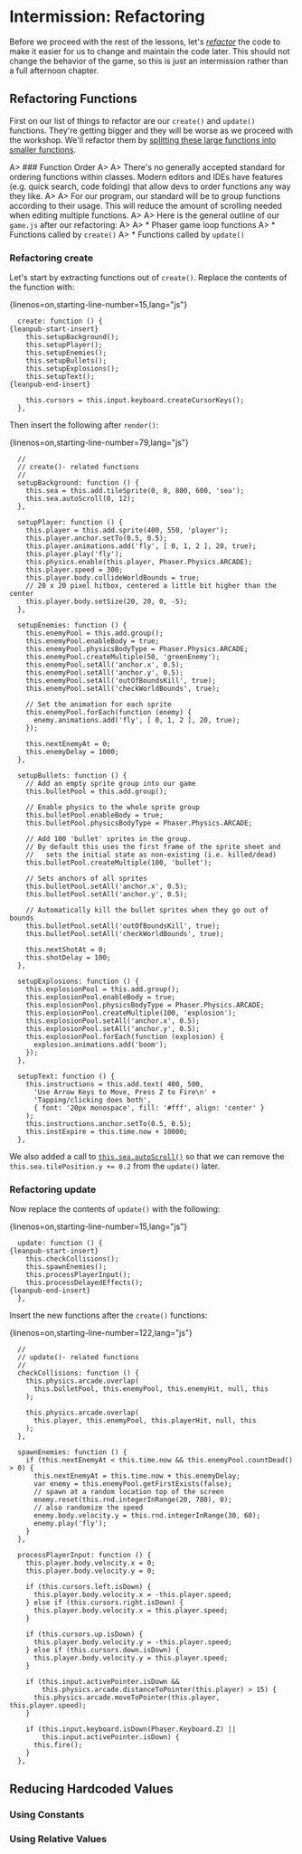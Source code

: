 # Intermission: Refactoring

Before we proceed with the rest of the lessons, let's [_refactor_](http://en.wikipedia.org/wiki/Code_refactoring) the code to make it easier for us to change and maintain the code later. This should not change the behavior of the game, so this is just an intermission rather than a full afternoon chapter.

## Refactoring Functions

First on our list of things to refactor are our `create()` and `update()` functions. They're getting bigger and they will be worse as we proceed with the workshop. We'll refactor them by [splitting these large functions into smaller functions](http://refactoring.com/catalog/extractMethod.html).

A> ### Function Order
A>
A> There's no generally accepted standard for ordering functions within classes. Modern editors and IDEs have features (e.g. quick search, code folding) that allow devs to order functions any way they like.
A> 
A> For our program, our standard will be to group functions according to their usage. This will reduce the amount of scrolling needed when editing multiple functions.
A> 
A> Here is the general outline of our `game.js` after our refactoring:
A> 
A> * Phaser game loop functions
A> * Functions called by `create()`
A> * Functions called by `update()` 

### Refactoring create

Let's start by extracting functions out of `create()`. Replace the contents of the function with:


{linenos=on,starting-line-number=15,lang="js"}
~~~~~~~~
  create: function () {
{leanpub-start-insert}
    this.setupBackground();
    this.setupPlayer();
    this.setupEnemies();
    this.setupBullets();
    this.setupExplosions();
    this.setupText();
{leanpub-end-insert}

    this.cursors = this.input.keyboard.createCursorKeys();
  },
~~~~~~~~

Then insert the following after `render()`:

{linenos=on,starting-line-number=79,lang="js"}
~~~~~~~~
  //
  // create()- related functions
  //
  setupBackground: function () {
    this.sea = this.add.tileSprite(0, 0, 800, 600, 'sea');
    this.sea.autoScroll(0, 12);
  },

  setupPlayer: function () {
    this.player = this.add.sprite(400, 550, 'player');
    this.player.anchor.setTo(0.5, 0.5);
    this.player.animations.add('fly', [ 0, 1, 2 ], 20, true);
    this.player.play('fly');
    this.physics.enable(this.player, Phaser.Physics.ARCADE);
    this.player.speed = 300;
    this.player.body.collideWorldBounds = true;
    // 20 x 20 pixel hitbox, centered a little bit higher than the center
    this.player.body.setSize(20, 20, 0, -5);
  },

  setupEnemies: function () {
    this.enemyPool = this.add.group();
    this.enemyPool.enableBody = true;
    this.enemyPool.physicsBodyType = Phaser.Physics.ARCADE;
    this.enemyPool.createMultiple(50, 'greenEnemy');
    this.enemyPool.setAll('anchor.x', 0.5);
    this.enemyPool.setAll('anchor.y', 0.5);
    this.enemyPool.setAll('outOfBoundsKill', true);
    this.enemyPool.setAll('checkWorldBounds', true);

    // Set the animation for each sprite
    this.enemyPool.forEach(function (enemy) {
      enemy.animations.add('fly', [ 0, 1, 2 ], 20, true);
    });

    this.nextEnemyAt = 0;
    this.enemyDelay = 1000;
  },

  setupBullets: function () {
    // Add an empty sprite group into our game
    this.bulletPool = this.add.group();

    // Enable physics to the whole sprite group
    this.bulletPool.enableBody = true;
    this.bulletPool.physicsBodyType = Phaser.Physics.ARCADE;

    // Add 100 'bullet' sprites in the group.
    // By default this uses the first frame of the sprite sheet and
    //   sets the initial state as non-existing (i.e. killed/dead)
    this.bulletPool.createMultiple(100, 'bullet');

    // Sets anchors of all sprites
    this.bulletPool.setAll('anchor.x', 0.5);
    this.bulletPool.setAll('anchor.y', 0.5);

    // Automatically kill the bullet sprites when they go out of bounds
    this.bulletPool.setAll('outOfBoundsKill', true);
    this.bulletPool.setAll('checkWorldBounds', true);

    this.nextShotAt = 0;
    this.shotDelay = 100;
  },

  setupExplosions: function () {
    this.explosionPool = this.add.group();
    this.explosionPool.enableBody = true;
    this.explosionPool.physicsBodyType = Phaser.Physics.ARCADE;
    this.explosionPool.createMultiple(100, 'explosion');
    this.explosionPool.setAll('anchor.x', 0.5);
    this.explosionPool.setAll('anchor.y', 0.5);
    this.explosionPool.forEach(function (explosion) {
      explosion.animations.add('boom');
    });
  },

  setupText: function () {
    this.instructions = this.add.text( 400, 500, 
      'Use Arrow Keys to Move, Press Z to Fire\n' + 
      'Tapping/clicking does both', 
      { font: '20px monospace', fill: '#fff', align: 'center' }
    );
    this.instructions.anchor.setTo(0.5, 0.5);
    this.instExpire = this.time.now + 10000;
  },
~~~~~~~~

We also added a call to [`this.sea.autoScroll()`](http://docs.phaser.io/Phaser.TileSprite.html#autoScroll) so that we can remove the `this.sea.tilePosition.y += 0.2` from the `update()` later.

### Refactoring update

Now replace the contents of `update()` with the following:

{linenos=on,starting-line-number=15,lang="js"}
~~~~~~~~
  update: function () {
{leanpub-start-insert}
    this.checkCollisions();
    this.spawnEnemies();
    this.processPlayerInput();
    this.processDelayedEffects();
{leanpub-end-insert}
  },
~~~~~~~~

Insert the new functions after the `create()` functions:

{linenos=on,starting-line-number=122,lang="js"}
~~~~~~~~
  //
  // update()- related functions
  //
  checkCollisions: function () {
    this.physics.arcade.overlap(
      this.bulletPool, this.enemyPool, this.enemyHit, null, this
    );

    this.physics.arcade.overlap(
      this.player, this.enemyPool, this.playerHit, null, this
    );
  },

  spawnEnemies: function () {
    if (this.nextEnemyAt < this.time.now && this.enemyPool.countDead() > 0) {
      this.nextEnemyAt = this.time.now + this.enemyDelay;
      var enemy = this.enemyPool.getFirstExists(false);
      // spawn at a random location top of the screen
      enemy.reset(this.rnd.integerInRange(20, 780), 0);
      // also randomize the speed
      enemy.body.velocity.y = this.rnd.integerInRange(30, 60);
      enemy.play('fly');
    }
  },

  processPlayerInput: function () {
    this.player.body.velocity.x = 0;
    this.player.body.velocity.y = 0;

    if (this.cursors.left.isDown) {
      this.player.body.velocity.x = -this.player.speed;
    } else if (this.cursors.right.isDown) {
      this.player.body.velocity.x = this.player.speed;
    }

    if (this.cursors.up.isDown) {
      this.player.body.velocity.y = -this.player.speed;
    } else if (this.cursors.down.isDown) {
      this.player.body.velocity.y = this.player.speed;
    }

    if (this.input.activePointer.isDown &&
        this.physics.arcade.distanceToPointer(this.player) > 15) {
      this.physics.arcade.moveToPointer(this.player, this.player.speed);
    }

    if (this.input.keyboard.isDown(Phaser.Keyboard.Z) ||
        this.input.activePointer.isDown) {
      this.fire();
    }
  },
~~~~~~~~

## Reducing Hardcoded Values

### Using Constants

### Using Relative Values

